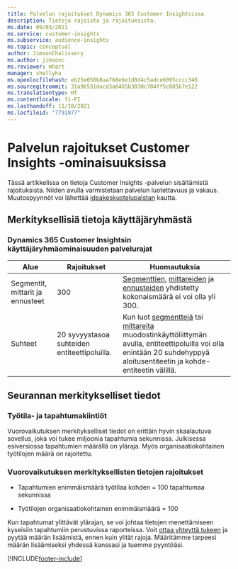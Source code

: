 ```yaml
---
title: Palvelun rajoitukset Dynamics 365 Customer Insightsissa
description: Tietoja rajoista ja rajoituksista.
ms.date: 09/03/2021
ms.service: customer-insights
ms.subservice: audience-insights
ms.topic: conceptual
author: JimsonChalissery
ms.author: jimsonc
ms.reviewer: mhart
manager: shellyha
ms.openlocfilehash: eb25e050b8aa768e6e1d8d4c5adce6095cccc346
ms.sourcegitcommit: 31a9b531dacd3a6465b3030c704ff5c085b7e122
ms.translationtype: HT
ms.contentlocale: fi-FI
ms.lasthandoff: 11/10/2021
ms.locfileid: "7791977"
---
```

# <a name="service-limits-in-customer-insights-capabilities"></a>Palvelun rajoitukset Customer Insights -ominaisuuksissa

Tässä artikkelissa on tietoja Customer Insights -palvelun sisältämistä rajoituksista. Niiden avulla varmistetaan palvelun luotettavuus ja vakaus. Muutospyynnöt voi lähettää [ideakeskustelupalstan](https://go.microsoft.com/fwlink/?linkid=2074172) kautta. 

## <a name="audience-insights"></a>Merkityksellisiä tietoja käyttäjäryhmästä

### <a name="service-limits-in-dynamics-365-customer-insights-audience-insights-capability"></a>Dynamics 365 Customer Insightsin käyttäjäryhmäominaisuuden palvelurajat

| Alue  | Rajoitukset  | Huomautuksia |
|-------------|---------------------------------------------------------------------|---------------------------------------------------------------------|
| Segmentit, mittarit ja ennusteet | 300  | [Segmenttien](audience-insights/segments.md), [mittareiden](audience-insights/measures.md) ja [ennusteiden](audience-insights/predictions.md) yhdistetty kokonaismäärä ei voi olla yli 300.  |
| Suhteet | 20 syvyystasoa suhteiden entiteettipoluilla. | Kun luot [segmenttejä](audience-insights/segments.md) tai [mittareita](audience-insights/measures.md) muodostinkäyttöliittymän avulla, entiteettipoluilla voi olla enintään 20 suhdehyppyä aloitusentiteetin ja kohde-entiteetin välillä.  |


## <a name="engagement-insights"></a>Seurannan merkitykselliset tiedot

### <a name="workspace-and-event-quotas"></a>Työtila- ja tapahtumakiintiöt

Vuorovaikutuksen merkitykselliset tiedot on erittäin hyvin skaalautuva sovellus, joka voi tukee miljoonia tapahtumia sekunnissa. Julkisessa esiversiossa tapahtumien määrällä on yläraja. Myös organisaatiokohtainen työtilojen määrä on rajoitettu.

### <a name="engagement-insights-limits"></a>Vuorovaikutuksen merkityksellisten tietojen rajoitukset

- Tapahtumien enimmäismäärä työtilaa kohden = 100 tapahtumaa sekunnissa

- Työtilojen organisaatiokohtainen enimmäismäärä = 100

Kun tapahtumat ylittävät ylärajan, se voi johtaa tietojen menettämiseen kyseisiin tapahtumiin perustuvissa raporteissa. Voit [ottaa yhteyttä tukeen](https://go.microsoft.com/fwlink/?linkid=2145734) ja pyytää määrän lisäämistä, ennen kuin ylität rajoja. Määritämme tarpeesi määrän lisäämiseksi yhdessä kanssasi ja tuemme pyyntöäsi.


[!INCLUDE[footer-include](includes/footer-banner.md)]
